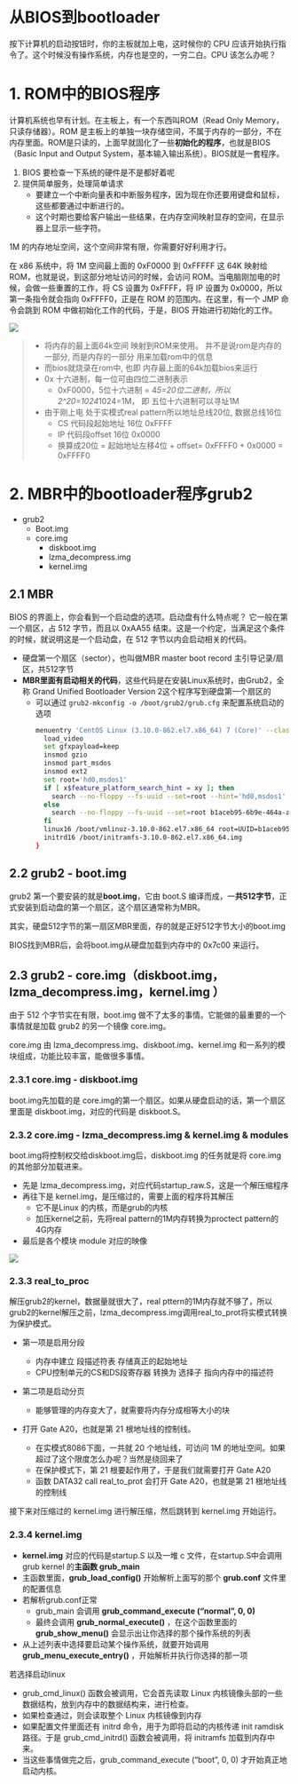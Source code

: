# 从BIOS到bootloader

按下计算机的启动按钮时，你的主板就加上电，这时候你的 CPU 应该开始执行指令了。这个时候没有操作系统，内存也是空的，一穷二白。CPU 该怎么办呢？

# 1. ROM中的BIOS程序
计算机系统也早有计划。在主板上，有一个东西叫ROM（Read Only Memory，只读存储器）。ROM 是主板上的单独一块存储空间，不属于内存的一部分，不在内存里面。ROM是只读的，上面早就固化了一些**初始化的程序**，也就是BIOS（Basic Input and Output System，基本输入输出系统）。BIOS就是一套程序。

1. BIOS 要检查一下系统的硬件是不是都好着呢
2. 提供简单服务，处理简单请求
    - 要建立一个中断向量表和中断服务程序，因为现在你还要用键盘和鼠标，这些都要通过中断进行的。
    - 这个时期也要给客户输出一些结果，在内存空间映射显存的空间，在显示器上显示一些字符。


1M 的内存地址空间，这个空间非常有限，你需要好好利用才行。

在 x86 系统中，将 1M 空间最上面的 0xF0000 到 0xFFFFF 这 64K 映射给 ROM，也就是说，到这部分地址访问的时候，会访问 ROM。当电脑刚加电的时候，会做一些重置的工作，将 CS 设置为 0xFFFF，将 IP 设置为 0x0000，所以第一条指令就会指向 0xFFFF0，正是在 ROM 的范围内。在这里，有一个 JMP 命令会跳到 ROM 中做初始化工作的代码，于是，BIOS 开始进行初始化的工作。

![](http://tvax3.sinaimg.cn/large/006gDTsUgy1g8a8mamrcjj31dw0vwmzs.jpg)

> - 将内存的最上面64k空间 映射到ROM来使用。 并不是说rom是内存的一部分, 而是内存的一部分 用来加载rom中的信息
> - 而bios就烧录在rom中, 也即 内存最上面的64k加载bios来运行
> - 0x 十六进制，每一位可由四位二进制表示
>   - 0xF0000，5位十六进制 = 4*5=20位二进制，所以2^20=1024*1024=1M， 即 五位十六进制可以寻址1M
> - 由于刚上电 处于实模式real pattern所以地址总线20位, 数据总线16位
>   - CS 代码段起始地址 16位 0xFFFF
>   - IP 代码段offset 16位 0x0000
>   - 换算成20位 = 起始地址左移4位 + offset= 0xFFFF0 + 0x0000 = 0xFFFF0


# 2. MBR中的bootloader程序grub2 
- grub2
    - Boot.img
    - core.img
        - diskboot.img
        - lzma_decompress.img
        - kernel.img
    
## 2.1 MBR
BIOS 的界面上，你会看到一个启动盘的选项。启动盘有什么特点呢？ 它一般在第一个扇区，占 512 字节，而且以 0xAA55 结束。这是一个约定，当满足这个条件的时候，就说明这是一个启动盘，在 512 字节以内会启动相关的代码。
 
- 硬盘第一个扇区（sector），也叫做MBR master boot record 主引导记录/扇区，共512字节
- **MBR里面有启动相关的代码**，这些代码是在安装Linux系统时，由Grub2，全称 Grand Unified Bootloader Version 2这个程序写到硬盘第一个扇区的
    - 可以通过 `grub2-mkconfig -o /boot/grub2/grub.cfg` 来配置系统启动的选项
        ```bash        
        menuentry 'CentOS Linux (3.10.0-862.el7.x86_64) 7 (Core)' --class centos --class gnu-linux --class gnu --class os --unrestricted $menuentry_id_option 'gnulinux-3.10.0-862.el7.x86_64-advanced-b1aceb95-6b9e-464a-a589-bed66220ebee' {
          load_video
          set gfxpayload=keep
          insmod gzio
          insmod part_msdos
          insmod ext2
          set root='hd0,msdos1'
          if [ x$feature_platform_search_hint = xy ]; then
            search --no-floppy --fs-uuid --set=root --hint='hd0,msdos1'  b1aceb95-6b9e-464a-a589-bed66220ebee
          else
            search --no-floppy --fs-uuid --set=root b1aceb95-6b9e-464a-a589-bed66220ebee
          fi
          linux16 /boot/vmlinuz-3.10.0-862.el7.x86_64 root=UUID=b1aceb95-6b9e-464a-a589-bed66220ebee ro console=tty0 console=ttyS0,115200 crashkernel=auto net.ifnames=0 biosdevname=0 rhgb quiet 
          initrd16 /boot/initramfs-3.10.0-862.el7.x86_64.img
        }
        ```

## 2.2 grub2 - boot.img
grub2 第一个要安装的就是**boot.img**，它由 boot.S 编译而成，一**共512字节**，正式安装到启动盘的第一个扇区，这个扇区通常称为MBR。 

其实，硬盘512字节的第一扇区MBR里面，存的就是正好512字节大小的boot.img

BIOS找到MBR后，会将boot.img从硬盘加载到内存中的 0x7c00 来运行。

## 2.3 grub2 - core.img（diskboot.img，lzma_decompress.img，kernel.img ）
由于 512 个字节实在有限，boot.img 做不了太多的事情。它能做的最重要的一个事情就是加载 grub2 的另一个镜像 core.img。

core.img 由 lzma_decompress.img、diskboot.img、kernel.img 和一系列的模块组成，功能比较丰富，能做很多事情。

### 2.3.1 core.img - diskboot.img
boot.img先加载的是 core.img的第一个扇区。如果从硬盘启动的话，第一个扇区里面是 diskboot.img，对应的代码是 diskboot.S。

### 2.3.2 core.img - lzma_decompress.img & kernel.img & modules
boot.img将控制权交给diskboot.img后，diskboot.img 的任务就是将 core.img 的其他部分加载进来。
- 先是 lzma_decompress.img，对应代码startup_raw.S，这是一个解压缩程序 
- 再往下是 kernel.img，是压缩过的，需要上面的程序将其解压
    - 它不是Linux 的内核，而是grub的内核
    - 加压kernel之前，先将real pattern的1M内存转换为proctect pattern的4G内存
- 最后是各个模块 module 对应的映像

![](http://tvax3.sinaimg.cn/large/006gDTsUgy1g8a9ylzhywj31x51680vs.jpg)

### 2.3.3 real_to_proc
解压grub2的kernel，数据量就很大了，real pttern的1M内存就不够了，所以grub2的kernel解压之前，lzma_decompress.img调用real_to_prot将实模式转换为保护模式。

- 第一项是启用分段
    - 内存中建立 段描述符表 存储真正的起始地址
    - CPU控制单元的CS和DS段寄存器 转换为 选择子 指向内存中的描述符
- 第二项是启动分页
    - 能够管理的内存变大了，就需要将内存分成相等大小的块

- 打开 Gate A20，也就是第 21 根地址线的控制线。
    - 在实模式8086下面，一共就 20 个地址线，可访问 1M 的地址空间。如果超过了这个限度怎么办呢？当然是绕回来了
    - 在保护模式下，第 21 根要起作用了，于是我们就需要打开 Gate A20
    - 函数 DATA32 call real_to_prot 会打开 Gate A20，也就是第 21 根地址线的控制线

接下来对压缩过的 kernel.img 进行解压缩，然后跳转到 kernel.img 开始运行。


### 2.3.4 kernel.img
- **kernel.img** 对应的代码是startup.S 以及一堆 c 文件，在startup.S中会调用grub kernel 的**主函数 grub_main**
- 主函数里面，**grub_load_config()** 开始解析上面写的那个 **grub.conf** 文件里的配置信息
- 若解析grub.conf正常
    - grub_main 会调用 **grub_command_execute (“normal”, 0, 0)**
    - 最终会调用 **grub_normal_execute()** ，在这个函数里面的 **grub_show_menu()** 会显示出让你选择的那个操作系统的列表
- 从上述列表中选择要启动某个操作系统，就要开始调用 **grub_menu_execute_entry()** ，开始解析并执行你选择的那一项

若选择启动linux
- grub_cmd_linux() 函数会被调用，它会首先读取 Linux 内核镜像头部的一些数据结构，放到内存中的数据结构来，进行检查。
- 如果检查通过，则会读取整个 Linux 内核镜像到内存
- 如果配置文件里面还有 initrd 命令，用于为即将启动的内核传递 init ramdisk 路径。于是 grub_cmd_initrd() 函数会被调用，将 initramfs 加载到内存中来。
- 当这些事情做完之后，grub_command_execute (“boot”, 0, 0) 才开始真正地启动内核。





















